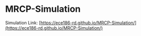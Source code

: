 # MRCP-Simulation
 
Simulation Link: [https://ece186-rd.github.io/MRCP-Simulation/](https://ece186-rd.github.io/MRCP-Simulation/)
